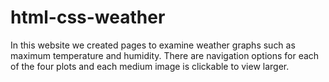 # html-css-weather

In this website we created pages to examine weather graphs such as maximum temperature and humidity. There are navigation options for each of the four plots and each medium image is clickable to view larger. 
